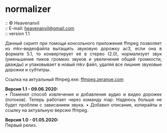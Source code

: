 # normalizer
:: © Heavenanvil<br>
:: E-mail: heavenanvil@gmail.com<br>
:: version 1.1

<p align="justify">
Данный скрипт при помощи консольного приложения ffmpeg позволяет из mkv-видеофайла вытащить звуковую дорожку ac3, если она в формате 5.1, то конвертирует её в стерео (2.0), нормализует звук (уменьшение пиков громких звуков и увеличения общей громкости, дважды) и упаковывает в новый mkv файл, удаляя все лишние звуковые дорожки и субтитры.
</p>

<p align="justify">
Ссылка на актуальный ffmpeg.exe: <a href="https://ffmpeg.zeranoe.com/builds/">ffmpeg.zeranoe.com</a></br>
</p>

<p align="justify">
<b>Версия 1.1 - 09.06.2020:</b><br>
• Поменял способ извлечения и добавления аудио и видео дорожек (потоков). Теперь работает через команду map. Надеюсь больше не будет проблем с зависанием звука. 
• Добавил описание, копирайты и ссылку на актуальную версию ffmpeg.
</p>

<p align="justify">
<b>Версия 1.0 - 01.05.2020:</b><br>
Первый релиз.
</p>